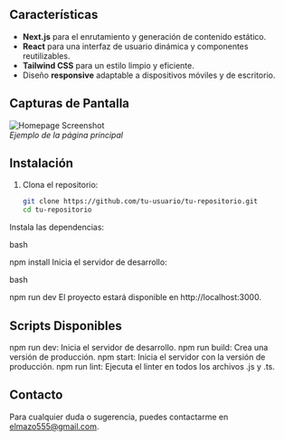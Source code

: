 ## Características

- **Next.js** para el enrutamiento y generación de contenido estático.
- **React** para una interfaz de usuario dinámica y componentes reutilizables.
- **Tailwind CSS** para un estilo limpio y eficiente.
- Diseño **responsive** adaptable a dispositivos móviles y de escritorio.
  
## Capturas de Pantalla

![Homepage Screenshot](https://via.placeholder.com/600x400)  
*Ejemplo de la página principal*

## Instalación

1. Clona el repositorio:

   ```bash
   git clone https://github.com/tu-usuario/tu-repositorio.git
   cd tu-repositorio
Instala las dependencias:

bash
 
npm install
Inicia el servidor de desarrollo:

bash
 
npm run dev
El proyecto estará disponible en http://localhost:3000.

## Scripts Disponibles
npm run dev: Inicia el servidor de desarrollo.
npm run build: Crea una versión de producción.
npm start: Inicia el servidor con la versión de producción.
npm run lint: Ejecuta el linter en todos los archivos .js y .ts.

## Contacto
Para cualquier duda o sugerencia, puedes contactarme en elmazo555@gmail.com.